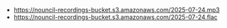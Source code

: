 - https://nouncil-recordings-bucket.s3.amazonaws.com/2025-07-24.mp3
- https://nouncil-recordings-bucket.s3.amazonaws.com/2025-07-24.flac
